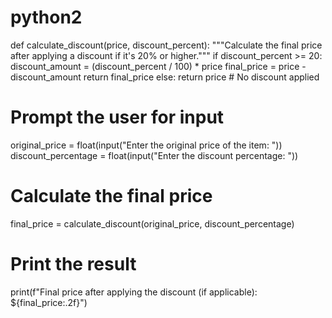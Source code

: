 # python2

def calculate_discount(price, discount_percent):
    """Calculate the final price after applying a discount if it's 20% or higher."""
    if discount_percent >= 20:
        discount_amount = (discount_percent / 100) * price
        final_price = price - discount_amount
        return final_price
    else:
        return price  # No discount applied

# Prompt the user for input
original_price = float(input("Enter the original price of the item: "))
discount_percentage = float(input("Enter the discount percentage: "))

# Calculate the final price
final_price = calculate_discount(original_price, discount_percentage)

# Print the result
print(f"Final price after applying the discount (if applicable): ${final_price:.2f}")
